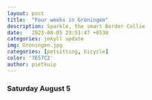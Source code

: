 ```yaml
---
layout: post
title:  "Four weeks in Groningen"
description: Sparkle, the smart Border Collie
date:   2023-08-05 23:51:47 +0530
categories: jekyll update
img: Groningen.jpg
categories: [petsitting, bicycle]
color: '7E57C2'
author: pietkuip
---
```


### Saturday August 5

